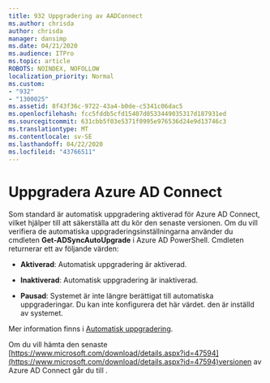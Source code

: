 ```yaml
---
title: 932 Uppgradering av AADConnect
ms.author: chrisda
author: chrisda
manager: dansimp
ms.date: 04/21/2020
ms.audience: ITPro
ms.topic: article
ROBOTS: NOINDEX, NOFOLLOW
localization_priority: Normal
ms.custom:
- "932"
- "1300025"
ms.assetid: 8f43f36c-9722-43a4-b0de-c5341c06dac5
ms.openlocfilehash: fcc5fddb5cfd15407d0533449035317d187931ed
ms.sourcegitcommit: 631cbb5f03e5371f0995e976536d24e9d13746c3
ms.translationtype: MT
ms.contentlocale: sv-SE
ms.lasthandoff: 04/22/2020
ms.locfileid: "43766511"
---
```

# <a name="upgrade-azure-ad-connect"></a>Uppgradera Azure AD Connect

Som standard är automatisk uppgradering aktiverad för Azure AD Connect, vilket hjälper till att säkerställa att du kör den senaste versionen. Om du vill verifiera de automatiska uppgraderingsinställningarna använder du cmdleten **Get-ADSyncAutoUpgrade** i Azure AD PowerShell. Cmdleten returnerar ett av följande värden:

- **Aktiverad**: Automatisk uppgradering är aktiverad.

- **Inaktiverad**: Automatisk uppgradering är inaktiverad.

- **Pausad**: Systemet är inte längre berättigat till automatiska uppgraderingar. Du kan inte konfigurera det här värdet. den är inställd av systemet.

Mer information finns i [Automatisk uppgradering](https://docs.microsoft.com/azure/active-directory/connect/active-directory-aadconnect-feature-automatic-upgrade).

Om du vill hämta den senaste [https://www.microsoft.com/download/details.aspx?id=47594](https://www.microsoft.com/download/details.aspx?id=47594)versionen av Azure AD Connect går du till .
